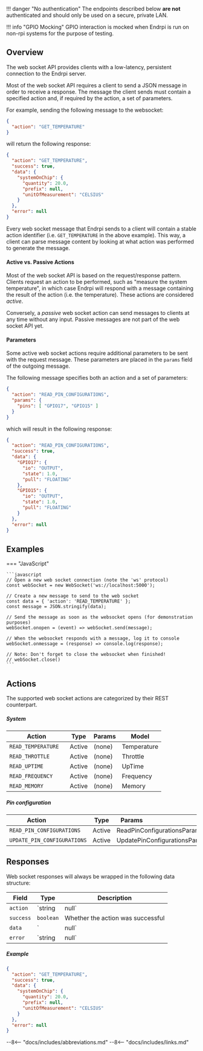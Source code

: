 !!! danger "No authentication"
    The endpoints described below **are not** authenticated
    and should only be used on a secure, private LAN.  

!!! info "GPIO Mocking"
    GPIO interaction is mocked when Endrpi is run on non-rpi systems for the purpose of testing.

## Overview

The web socket API provides clients with a low-latency, persistent connection to the Endrpi server.

Most of the web socket API requires a client to send a JSON message in order to receive a response.
The message the client sends must contain a specified action and, if required by the action, 
a set of parameters.

For example, sending the following message to the websocket:

```json
{
  "action": "GET_TEMPERATURE"
}
```

will return the following response:

```json
{
  "action": "GET_TEMPERATURE",
  "success": true,
  "data": {
    "systemOnChip": { 
      "quantity": 20.0,
      "prefix": null,
      "unitOfMeasurement": "CELSIUS"
    }
  },
  "error": null
}
```

Every web socket message that Endrpi sends to a client will contain a stable action identifier 
(i.e. `GET_TEMPERATURE` in the above example).
This way, a client can parse message content by looking at what action was performed to generate the message.

#### Active vs. Passive Actions

Most of the web socket API is based on the request/response pattern.
Clients request an action to be performed, such as "measure the system temperature", in which case Endrpi will
respond with a message containing the result of the action (i.e. the temperature).
These actions are considered *active*.

Conversely, a *passive* web socket action can send messages to clients at any time without any input.
Passive messages are not part of the web socket API yet.

#### Parameters

Some active web socket actions require additional parameters to be sent with the request message.
These parameters are placed in the `params` field of the outgoing message.

The following message specifies both an action and a set of parameters:

```json
{
  "action": "READ_PIN_CONFIGURATIONS",
  "params": {
    "pins": [ "GPIO17", "GPIO15" ]
  }
}
```

which will result in the following response:

```json
{
  "action": "READ_PIN_CONFIGURATIONS",
  "success": true,
  "data": {
    "GPIO17": {
      "io": "OUTPUT",
      "state": 1.0,
      "pull": "FLOATING"
    },
    "GPIO15": {
      "io": "OUTPUT",
      "state": 1.0,
      "pull": "FLOATING"
    }
  },
  "error": null
}
```

## Examples

=== "JavaScript"

    ```javascript
    // Open a new web socket connection (note the 'ws' protocol)
    const webSocket = new WebSocket('ws://localhost:5000');

    // Create a new message to send to the web socket
    const data = { 'action': 'READ_TEMPERATURE' };
    const message = JSON.stringify(data);

    // Send the message as soon as the websocket opens (for demonstration purposes)
    webSocket.onopen = (event) => webSocket.send(message);
    
    // When the websocket responds with a message, log it to console
    webSocket.onmessage = (response) => console.log(response);
    
    // Note: Don't forget to close the websocket when finished!
    // webSocket.close()
    ```

## Actions

The supported web socket actions are categorized by their REST counterpart.

##### System

| <div style="width:9rem">Action</div>  | Type    | Params  | Model       |
| ------------------------------------- | ------- | ------- | ----------- |
| `READ_TEMPERATURE`                    | Active  | (none)  | Temperature |
| `READ_THROTTLE`                       | Active  | (none)  | Throttle    |
| `READ_UPTIME`                         | Active  | (none)  | UpTime      |
| `READ_FREQUENCY`                      | Active  | (none)  | Frequency   |
| `READ_MEMORY`                         | Active  | (none)  | Memory      |

##### Pin configuration

| <div style="width:9rem">Action</div>  | Type    | <div style="width:5rem">Params</div> | Model               |
| ------------------------------------- | ------- | ------------------------------------ | ------------------- |
| `READ_PIN_CONFIGURATIONS`             | Active  | ReadPinConfigurationsParams          | PinConfigurationMap |
| `UPDATE_PIN_CONFIGURATIONS`           | Active  | UpdatePinConfigurationsParams        | string              |

## Responses

Web socket responses will always be wrapped in the following data structure:

| Field     | Type             | Description                                           |
| --------- | ---------------- | ----------------------------------------------------- |
| `action`  | `string | null`  | The name of the action the response corresponds to    |
| `success` | `boolean`        | Whether the action was successful                     |
| `data`    | `<Model> | null` | The data model associated with the action             |
| `error`   | `string | null`  | Any error that occurred while performing the action   |

##### Example

```json
{
  "action": "GET_TEMPERATURE",
  "success": true,
  "data": {
    "systemOnChip": { 
      "quantity": 20.0,
      "prefix": null,
      "unitOfMeasurement": "CELSIUS"
    }
  },
  "error": null
}
```

--8<-- "docs/includes/abbreviations.md"
--8<-- "docs/includes/links.md"
